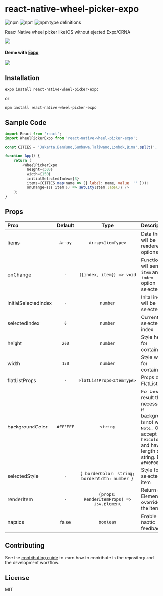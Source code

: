 # react-native-wheel-picker-expo
![npm](https://img.shields.io/npm/v/react-native-wheel-picker-expo?style=flat-square&logo=npm)
![npm](https://img.shields.io/npm/dt/react-native-wheel-picker-expo?color=4caf50&logo=react-native-wheel-picker-expo&style=flat-square)
![npm type definitions](https://img.shields.io/npm/types/react-native-wheel-picker-expo?style=flat-square)

React Native wheel picker like iOS without ejected Expo/CRNA

![](./example/demo.gif)

#### Demo with [Expo](https://snack.expo.dev/@adityamr15/react-native-wheel-picker-expo-example)
![](./example/expo-demo.png)

## Installation

```sh
expo install react-native-wheel-picker-expo
```
or
```sh
npm install react-native-wheel-picker-expo
```

## Sample Code

```js
import React from 'react';
import WheelPickerExpo from 'react-native-wheel-picker-expo';

const CITIES = 'Jakarta,Bandung,Sumbawa,Taliwang,Lombok,Bima'.split(',');

function App() {
    return (
        <WheelPickerExpo
          height={300}
          width={150}
          initialSelectedIndex={3}
          items={CITIES.map(name => ({ label: name, value: '' }))}
          onChange={({ item }) => setCity(item.label)} />
    );
}

```


## Props
| Prop | Default | Type | Description |
| :--- | :---: | :---: | :--- |
| items | `Array` | `Array<ItemType>` | Data that will be rendered as options |
| onChange | `-` | `({index, item}) => void` | Function will send `item` and `index` option selected |
| initialSelectedIndex | `-` | `number` | Inital index will be selected |
| selectedIndex | `0` | `number` | Current selected index |
| height | `200` | `number` | Style height for container |
| width | `150` | `number` | Style width for container |
| flatListProps | `-` | `FlatListProps<ItemType>` | Props of FlatList |
| backgroundColor | `#FFFFFF` | `string` | For best result this is necessary if background is not white. `Note:` Only accept `hexcolor` and have 7 length of string. Ex: `#F00F00` |
| selectedStyle | `-` | `{ borderColor: string; borderWidth: number }` | Style for selected item |
| renderItem | `-` | `(props: RenderItemProps) => JSX.Element` |Return JSX Element to override the items |
| haptics | false | `boolean` |Enable haptic feedback |

## Contributing

See the [contributing guide](CONTRIBUTING.md) to learn how to contribute to the repository and the development workflow.

## License

MIT
